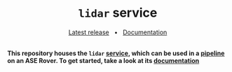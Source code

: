 <h1 align="center"><code>lidar</code> service</h1>
<div align="center">
  <a href="https://github.com/VU-ASE/lidar/releases/latest">Latest release</a>
  <span>&nbsp;&nbsp;•&nbsp;&nbsp;</span>
  <a href="https://ase.vu.nl/docs/category/lidar">Documentation</a>
  <br />
</div>
<br/>

**This repository houses the `lidar` [service](https://ase.vu.nl/docs/framework/glossary/service), which can be used in a [pipeline](https://ase.vu.nl/docs/framework/glossary/pipeline) on an ASE Rover. To get started, take a look at its [documentation](https://ase.vu.nl/docs/category/lidar)**

